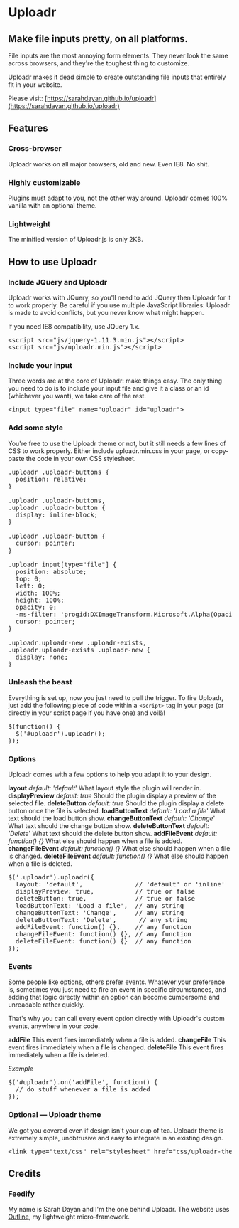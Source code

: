 # Uploadr
## Make file inputs pretty, on all platforms.

File inputs are the most annoying form elements.
They never look the same across browsers, and they're the toughest thing to customize.

Uploadr makes it dead simple to create outstanding file inputs that entirely fit in your website.

Please visit: [https://sarahdayan.github.io/uploadr](https://sarahdayan.github.io/uploadr)

## Features

### Cross-browser

Uploadr works on all major browsers,
old and new. Even IE8. No shit.

### Highly customizable

Plugins must adapt to you, not the other way around. Uploadr comes 100% vanilla
with an optional theme.

### Lightweight

The minified version of Uploadr.js
is only 2KB.

## How to use Uploadr

### Include JQuery and Uploadr

Uploadr works with JQuery, so you'll need to add JQuery then Uploadr for it to work properly. Be careful if you use multiple JavaScript libraries: Uploadr is made to avoid conflicts, but you never know what might happen.

If you need IE8 compatibility, use JQuery 1.x.

<pre>
&lt;script src=&quot;js/jquery-1.11.3.min.js&quot;&gt;&lt;/script&gt;
&lt;script src=&quot;js/uploadr.min.js&quot;&gt;&lt;/script&gt;</pre>

### Include your input

Three words are at the core of Uploadr: make things easy.
The only thing you need to do is to include your input file and give it a class or an id (whichever you want), we take care of the rest.

<pre>
&lt;input type=&quot;file&quot; name=&quot;uploadr&quot; id=&quot;uploadr&quot;&gt;</pre>

### Add some style

You're free to use the Uploadr theme or not, but it still needs a few lines of CSS to work properly. Either include uploadr.min.css in your page, or copy-paste the code in your own CSS stylesheet.

<pre>
.uploadr .uploadr-buttons {
  position: relative;
}

.uploadr .uploadr-buttons,
.uploadr .uploadr-button {
  display: inline-block;
}

.uploadr .uploadr-button {
  cursor: pointer;
}

.uploadr input[type="file"] {
  position: absolute;
  top: 0;
  left: 0;
  width: 100%;
  height: 100%;
  opacity: 0;
  -ms-filter: 'progid:DXImageTransform.Microsoft.Alpha(Opacity=0)';
  cursor: pointer;
}

.uploadr.uploadr-new .uploadr-exists,
.uploadr.uploadr-exists .uploadr-new {
  display: none;
}</pre>

### Unleash the beast

Everything is set up, now you just need to pull the trigger. To fire Uploadr, just add the following piece of code within a <code>&lt;script&gt;</code> tag in your page (or directly in your script page if you have one) and voilà!

<pre>
$(function() {
  $('#uploadr').uploadr();
});</pre>

### Options

Uploadr comes with a few options to help you adapt it to your design.

**layout**
*default: 'default*'
What layout style the plugin will render in.
**displayPreview**
*default: true*
Should the plugin display a preview of the selected file.
**deleteButton**
*default: true*
Should the plugin display a delete button once the file is selected.
**loadButtonText**
*default: 'Load a file*'
What text should the load button show.
**changeButtonText**
*default: 'Change*'
What text should the change button show.
**deleteButtonText**
*default: 'Delete*'
What text should the delete button show.
**addFileEvent**
*default: function() {}*
What else should happen when a file is added.
**changeFileEvent**
*default: function() {}*
What else should happen when a file is changed.
**deleteFileEvent**
*default: function() {}*
What else should happen when a file is deleted.

<pre>
$('.uploadr').uploadr({
  layout: 'default',              // 'default' or 'inline'
  displayPreview: true,           // true or false
  deleteButton: true,             // true or false
  loadButtonText: 'Load a file',  // any string
  changeButtonText: 'Change',     // any string
  deleteButtonText: 'Delete',      // any string
  addFileEvent: function() {},    // any function
  changeFileEvent: function() {}, // any function
  deleteFileEvent: function() {}  // any function
});</pre>

### Events

Some people like options, others prefer events. Whatever your preference is, sometimes you just need to fire an event in specific circumstances, and adding that logic directly within an option can become cumbersome and unreadable rather quickly.

That's why you can call every event option directly with Uploadr's custom events, anywhere in your code.

**addFile**
This event fires immediately when a file is added.
**changeFile**
This event fires immediately when a file is changed.
**deleteFile**
This event fires immediately when a file is deleted.

*Example*

<pre>
$('#uploadr').on('addFile', function() {
  // do stuff whenever a file is added
});</pre>

### Optional — Uploadr theme

We got you covered even if design isn't your cup of tea. Uploadr theme is extremely simple, unobtrusive and easy to integrate in an existing design.

<pre>
&lt;link type=&quot;text/css&quot; rel=&quot;stylesheet&quot; href=&quot;css/uploadr-theme.min.css&quot;&gt;</pre>

## Credits

### Feedify

My name is Sarah Dayan and I'm the one behind Uploadr.
The website uses [Outline](http://www.getoutline.com), my lightweight micro-framework.
